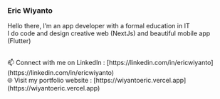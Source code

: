 ### Eric Wiyanto
Hello there, I’m an app developer with a formal education in IT<br>
I do code and design creative web (NextJs) and beautiful mobile app (Flutter)


<br>
📫 Connect with me on LinkedIn : [https://linkedin.com/in/ericwiyanto](https://linkedin.com/in/ericwiyanto)
<br>
🌐 Visit my portfolio website : [https://wiyantoeric.vercel.app](https://wiyantoeric.vercel.app)
